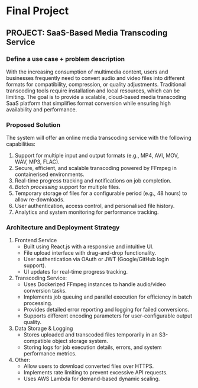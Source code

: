 <!-- ./PROJECT.md -->
# Final Project

## PROJECT: SaaS-Based Media Transcoding Service

### Define a use case + problem description

With the increasing consumption of multimedia content, users and businesses frequently need to convert audio and video files into different formats for compatibility, compression, or quality adjustments. Traditional transcoding tools require installation and local resources, which can be limiting. The goal is to provide a scalable, cloud-based media transcoding SaaS platform that simplifies format conversion while ensuring high availability and performance.

### Proposed Solution

The system will offer an online media transcoding service with the following capabilities:

1. Support for multiple input and output formats (e.g., MP4, AVI, MOV, WAV, MP3, FLAC).
2. Secure, efficient, and scalable transcoding powered by FFmpeg in containerised environments.
3. Real-time progress tracking and notifications on job completion.
4. *Batch processing* support for multiple files.
5. Temporary storage of files for a configurable period (e.g., 48 hours) to allow re-downloads.
6. User authentication, access control, and personalised file history.
7. Analytics and system monitoring for performance tracking.

### Architecture and Deployment Strategy

1. Frontend Service
    - Built using React.js with a responsive and intuitive UI.
    - File upload interface with drag-and-drop functionality.
    - User authentication via OAuth or JWT (Google/GitHub login support).
    - UI updates for real-time progress tracking.
2. Transcoding Service:
    - Uses Dockerized FFmpeg instances to handle audio/video conversion tasks.
    - Implements job queuing and parallel execution for efficiency in batch processing.
    - Provides detailed error reporting and logging for failed conversions.
    - Supports different encoding parameters for user-configurable output quality.
3. Data Storage & Logging
    - Stores uploaded and transcoded files temporarily in an S3-compatible object storage system.
    - Storing logs for job execution details, errors, and system performance metrics.
4. Other:
    - Allow users to download converted files over HTTPS.
    - Implements rate limiting to prevent excessive API requests.
    - Uses AWS Lambda for demand-based dynamic scaling.
